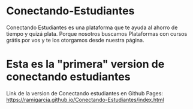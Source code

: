# Conectando-Estudiantes
Conectando Estudiantes es una plataforma que te ayuda al ahorro de tiempo y quizá plata. Porque nosotros buscamos Plataformas con cursos grátis por vos y te los otorgamos desde nuestra página.

# Esta es la "primera" version de conectando estudiantes
Link de la version de Conectando estudiantes en Github Pages: https://ramigarcia.github.io/Conectando-Estudiantes/index.html
